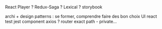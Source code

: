 React Player ?
Redux-Saga ?
Lexical ?
storybook

archi + design patterns : se former, comprendre faire des bon choix
UI react
test jest
component axios ?
router exact path - private...
